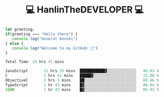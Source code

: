 # <p align="center"> 💻 HanlinTheDEVELOPER 💻 </p>
 ```js
let greeting;
 if(greeting === "Hello there") {
    console.log("General Kenobi")
} else { 
    console.log("Welcome to my GitHub! 👋")
}
```



<!--START_SECTION:waka-->

```js
Total Time: 24 hrs 41 mins

JavaScript       11 hrs 35 mins  ███████████▓░░░░░░░░░░░░░   46.83 %
C                5 hrs 41 mins   █████▓░░░░░░░░░░░░░░░░░░░   23.00 %
ObjectiveC       2 hrs 5 mins    ██░░░░░░░░░░░░░░░░░░░░░░░   08.46 %
TypeScript       1 hr 43 mins    █▓░░░░░░░░░░░░░░░░░░░░░░░   06.94 %
JSON             1 hr 43 mins    █▓░░░░░░░░░░░░░░░░░░░░░░░   06.93 %
```

<!--END_SECTION:waka-->


